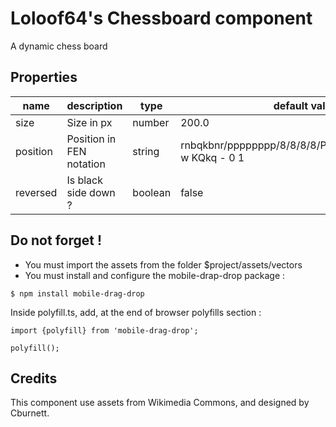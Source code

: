 # Loloof64's Chessboard component

A dynamic chess board

## Properties

| name      | description              | type       | default value                                            |
| --------- | ------------------------ | ---------- | -------------------------------------------------------- |
| size      | Size in px               | number     | 200.0                                                    |
| position  | Position in FEN notation | string     | rnbqkbnr/pppppppp/8/8/8/8/PPPPPPPP/RNBQKBNR w KQkq - 0 1 |
| reversed  | Is black side down ?     | boolean    | false                                                    |

## Do not forget !

* You must import the assets from the folder $project/assets/vectors
* You must install and configure the mobile-drap-drop package :

```
$ npm install mobile-drag-drop
```

Inside polyfill.ts, add, at the end of browser polyfills section :

```
import {polyfill} from 'mobile-drag-drop';

polyfill();
```

## Credits

This component use assets from Wikimedia Commons, and designed by Cburnett.